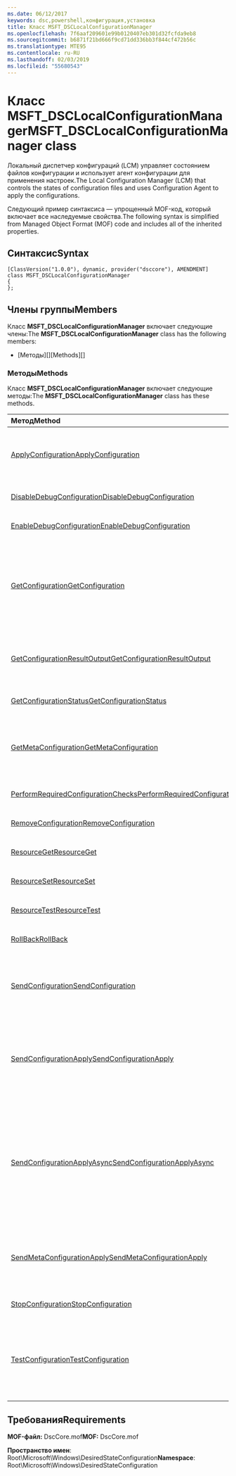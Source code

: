 ```yaml
---
ms.date: 06/12/2017
keywords: dsc,powershell,конфигурация,установка
title: Класс MSFT_DSCLocalConfigurationManager
ms.openlocfilehash: 7f6aaf209601e99b0120407eb301d32fcfda9eb8
ms.sourcegitcommit: b6871f21bd666f9cd71dd336bb3f844cf472b56c
ms.translationtype: MTE95
ms.contentlocale: ru-RU
ms.lasthandoff: 02/03/2019
ms.locfileid: "55680543"
---
```

# <a name="msftdsclocalconfigurationmanager-class"></a><span data-ttu-id="af23f-103">Класс MSFT_DSCLocalConfigurationManager</span><span class="sxs-lookup"><span data-stu-id="af23f-103">MSFT_DSCLocalConfigurationManager class</span></span>

<span data-ttu-id="af23f-104">Локальный диспетчер конфигураций (LCM) управляет состоянием файлов конфигурации и использует агент конфигурации для применения настроек.</span><span class="sxs-lookup"><span data-stu-id="af23f-104">The Local Configuration Manager (LCM) that controls the states of configuration files and uses Configuration Agent to apply the configurations.</span></span>

<span data-ttu-id="af23f-105">Следующий пример синтаксиса — упрощенный MOF-код, который включает все наследуемые свойства.</span><span class="sxs-lookup"><span data-stu-id="af23f-105">The following syntax is simplified from Managed Object Format (MOF) code and includes all of the inherited properties.</span></span>

## <a name="syntax"></a><span data-ttu-id="af23f-106">Синтаксис</span><span class="sxs-lookup"><span data-stu-id="af23f-106">Syntax</span></span>

```
[ClassVersion("1.0.0"), dynamic, provider("dsccore"), AMENDMENT]
class MSFT_DSCLocalConfigurationManager
{
};
```

## <a name="members"></a><span data-ttu-id="af23f-107">Члены группы</span><span class="sxs-lookup"><span data-stu-id="af23f-107">Members</span></span>

<span data-ttu-id="af23f-108">Класс **MSFT_DSCLocalConfigurationManager** включает следующие члены:</span><span class="sxs-lookup"><span data-stu-id="af23f-108">The **MSFT_DSCLocalConfigurationManager** class has the following members:</span></span>

- <span data-ttu-id="af23f-109">[Методы][]</span><span class="sxs-lookup"><span data-stu-id="af23f-109">[Methods][]</span></span>

### <a name="methods"></a><span data-ttu-id="af23f-110">Методы</span><span class="sxs-lookup"><span data-stu-id="af23f-110">Methods</span></span>

<span data-ttu-id="af23f-111">Класс **MSFT_DSCLocalConfigurationManager** включает следующие методы:</span><span class="sxs-lookup"><span data-stu-id="af23f-111">The **MSFT_DSCLocalConfigurationManager** class has these methods.</span></span>

|<span data-ttu-id="af23f-112">Метод</span><span class="sxs-lookup"><span data-stu-id="af23f-112">Method</span></span> |<span data-ttu-id="af23f-113">Описание</span><span class="sxs-lookup"><span data-stu-id="af23f-113">Description</span></span> |
|:--- |:---|
| [<span data-ttu-id="af23f-114">ApplyConfiguration</span><span class="sxs-lookup"><span data-stu-id="af23f-114">ApplyConfiguration</span></span>](msft-dsclocalconfigurationmanager-applyconfiguration.md)| <span data-ttu-id="af23f-115">Использует агент конфигурации для применения конфигурации, которая находится в состоянии ожидания.</span><span class="sxs-lookup"><span data-stu-id="af23f-115">Uses the Configuration Agent to apply the configuration that is pending.</span></span>|
| [<span data-ttu-id="af23f-116">DisableDebugConfiguration</span><span class="sxs-lookup"><span data-stu-id="af23f-116">DisableDebugConfiguration</span></span>](msft-dsclocalconfigurationmanager-disabledebugconfiguration.md)| <span data-ttu-id="af23f-117">Отключает отладку ресурсов DSC.</span><span class="sxs-lookup"><span data-stu-id="af23f-117">Disables DSC resource debugging.</span></span>|
| [<span data-ttu-id="af23f-118">EnableDebugConfiguration</span><span class="sxs-lookup"><span data-stu-id="af23f-118">EnableDebugConfiguration</span></span>](msft-dsclocalconfigurationmanager-enabledebugconfiguration.md)| <span data-ttu-id="af23f-119">Включает отладку ресурсов DSC.</span><span class="sxs-lookup"><span data-stu-id="af23f-119">Enables DSC resource debugging.</span></span>|
| [<span data-ttu-id="af23f-120">GetConfiguration</span><span class="sxs-lookup"><span data-stu-id="af23f-120">GetConfiguration</span></span>](msft-dsclocalconfigurationmanager-getconfiguration.md)| <span data-ttu-id="af23f-121">Отправляет документ конфигурации на управляемый узел и использует метод **Get** агента конфигурации для применения конфигурации.</span><span class="sxs-lookup"><span data-stu-id="af23f-121">Sends the configuration document to the managed node and uses the **Get** method of the Configuration Agent to apply the configuration.</span></span>|
| [<span data-ttu-id="af23f-122">GetConfigurationResultOutput</span><span class="sxs-lookup"><span data-stu-id="af23f-122">GetConfigurationResultOutput</span></span>](msft-dsclocalconfigurationmanager-getconfigurationresultoutput.md)| <span data-ttu-id="af23f-123">Получает выходные данные агента конфигурации, относящиеся к определенному заданию.</span><span class="sxs-lookup"><span data-stu-id="af23f-123">Gets the Configuration Agent output relating to a specific job.</span></span>|
| [<span data-ttu-id="af23f-124">GetConfigurationStatus</span><span class="sxs-lookup"><span data-stu-id="af23f-124">GetConfigurationStatus</span></span>](msft-dsclocalconfigurationmanager-getconfigurationstatus.md)| <span data-ttu-id="af23f-125">Получает журнал состояния конфигурации.</span><span class="sxs-lookup"><span data-stu-id="af23f-125">Get the configuration status history.</span></span>|
| [<span data-ttu-id="af23f-126">GetMetaConfiguration</span><span class="sxs-lookup"><span data-stu-id="af23f-126">GetMetaConfiguration</span></span>](msft-dsclocalconfigurationmanager-getmetaconfiguration.md)| <span data-ttu-id="af23f-127">Получает параметры локального диспетчера конфигураций, которые используются для управления агентом конфигурации.</span><span class="sxs-lookup"><span data-stu-id="af23f-127">Gets the LCM settings that are used to control Configuration Agent.</span></span>|
| [<span data-ttu-id="af23f-128">PerformRequiredConfigurationChecks</span><span class="sxs-lookup"><span data-stu-id="af23f-128">PerformRequiredConfigurationChecks</span></span>](msft-dsclocalconfigurationmanager-performrequiredconfigurationchecks.md)| <span data-ttu-id="af23f-129">Запускает проверку согласованности.</span><span class="sxs-lookup"><span data-stu-id="af23f-129">Starts the consistency check.</span></span>|
| [<span data-ttu-id="af23f-130">RemoveConfiguration</span><span class="sxs-lookup"><span data-stu-id="af23f-130">RemoveConfiguration</span></span>](msft-dsclocalconfigurationmanager-removeconfiguration.md)| <span data-ttu-id="af23f-131">Удаляет файлы конфигурации.</span><span class="sxs-lookup"><span data-stu-id="af23f-131">Removes the configuration files.</span></span>|
| [<span data-ttu-id="af23f-132">ResourceGet</span><span class="sxs-lookup"><span data-stu-id="af23f-132">ResourceGet</span></span>](msft-dsclocalconfigurationmanager-resourceget.md)| <span data-ttu-id="af23f-133">Напрямую вызывает метод **Get** ресурса DSC.</span><span class="sxs-lookup"><span data-stu-id="af23f-133">Directly calls the **Get** method of a DSC resource.</span></span>|
| [<span data-ttu-id="af23f-134">ResourceSet</span><span class="sxs-lookup"><span data-stu-id="af23f-134">ResourceSet</span></span>](msft-dsclocalconfigurationmanager-resourceset.md)| <span data-ttu-id="af23f-135">Напрямую вызывает метод **Set** ресурса DSC.</span><span class="sxs-lookup"><span data-stu-id="af23f-135">Directly calls the **Set** method of a DSC resource.</span></span>|
| [<span data-ttu-id="af23f-136">ResourceTest</span><span class="sxs-lookup"><span data-stu-id="af23f-136">ResourceTest</span></span>](msft-dsclocalconfigurationmanager-resourcetest.md)| <span data-ttu-id="af23f-137">Напрямую вызывает метод **Test** ресурса DSC.</span><span class="sxs-lookup"><span data-stu-id="af23f-137">Directly calls the **Test** method of a DSC resource.</span></span>|
| [<span data-ttu-id="af23f-138">RollBack</span><span class="sxs-lookup"><span data-stu-id="af23f-138">RollBack</span></span>](msft-dsclocalconfigurationmanager-rollback.md)| <span data-ttu-id="af23f-139">Выполняет откат к предыдущей конфигурации.</span><span class="sxs-lookup"><span data-stu-id="af23f-139">Rolls back to a previous configuration.</span></span>|
| [<span data-ttu-id="af23f-140">SendConfiguration</span><span class="sxs-lookup"><span data-stu-id="af23f-140">SendConfiguration</span></span>](msft-dsclocalconfigurationmanager-sendconfiguration.md)| <span data-ttu-id="af23f-141">Отправляет документ конфигурации на управляемый узел и сохраняет его как ожидающее изменение.</span><span class="sxs-lookup"><span data-stu-id="af23f-141">Sends the configuration document to the managed node and saves it as a pending change.</span></span>|
| [<span data-ttu-id="af23f-142">SendConfigurationApply</span><span class="sxs-lookup"><span data-stu-id="af23f-142">SendConfigurationApply</span></span>](msft-dsclocalconfigurationmanager-sendconfigurationapply.md)| <span data-ttu-id="af23f-143">Отправляет документ конфигурации на управляемый узел и использует агент конфигурации для применения конфигурации.</span><span class="sxs-lookup"><span data-stu-id="af23f-143">Sends the configuration document to the managed node and uses the Configuration Agent to apply the configuration.</span></span>|
| [<span data-ttu-id="af23f-144">SendConfigurationApplyAsync</span><span class="sxs-lookup"><span data-stu-id="af23f-144">SendConfigurationApplyAsync</span></span>](msft-dsclocalconfigurationmanager-sendconfigurationapplyasync.md)| <span data-ttu-id="af23f-145">Отправляет документ конфигурации на управляемый узел и запускает агент конфигурации для применения конфигурации.</span><span class="sxs-lookup"><span data-stu-id="af23f-145">Send the configuration document to the managed node and start using the Configuration Agent to apply the configuration.</span></span> <span data-ttu-id="af23f-146">Для получения выходных данных используется метод GetConfigurationResultOutput.</span><span class="sxs-lookup"><span data-stu-id="af23f-146">Use GetConfigurationResultOutput to retrieve result output.</span></span>|
| [<span data-ttu-id="af23f-147">SendMetaConfigurationApply</span><span class="sxs-lookup"><span data-stu-id="af23f-147">SendMetaConfigurationApply</span></span>](msft-dsclocalconfigurationmanager-sendmetaconfigurationapply.md)| <span data-ttu-id="af23f-148">Задает параметры локального диспетчера конфигураций, которые используются для управления агентом конфигурации.</span><span class="sxs-lookup"><span data-stu-id="af23f-148">Sets the LCM settings that are used to control the Configuration Agent.</span></span>|
| [<span data-ttu-id="af23f-149">StopConfiguration</span><span class="sxs-lookup"><span data-stu-id="af23f-149">StopConfiguration</span></span>](msft-dsclocalconfigurationmanager-stopconfiguration.md)| <span data-ttu-id="af23f-150">Останавливает выполняемую конфигурацию.</span><span class="sxs-lookup"><span data-stu-id="af23f-150">Stops the configuration that is in progress.</span></span>|
| [<span data-ttu-id="af23f-151">TestConfiguration</span><span class="sxs-lookup"><span data-stu-id="af23f-151">TestConfiguration</span></span>](msft-dsclocalconfigurationmanager-testconfiguration.md)| <span data-ttu-id="af23f-152">Отправляет документ конфигурации на управляемый узел и проверяет соответствие текущей конфигурации документу.</span><span class="sxs-lookup"><span data-stu-id="af23f-152">Sends the configuration document to the managed node and verifies the current configuration against the document.</span></span>|

## <a name="requirements"></a><span data-ttu-id="af23f-153">Требования</span><span class="sxs-lookup"><span data-stu-id="af23f-153">Requirements</span></span>

<span data-ttu-id="af23f-154">**MOF-файл:** DscCore.mof</span><span class="sxs-lookup"><span data-stu-id="af23f-154">**MOF:** DscCore.mof</span></span>

<span data-ttu-id="af23f-155">**Пространство имен**: Root\Microsoft\Windows\DesiredStateConfiguration</span><span class="sxs-lookup"><span data-stu-id="af23f-155">**Namespace**: Root\Microsoft\Windows\DesiredStateConfiguration</span></span>
